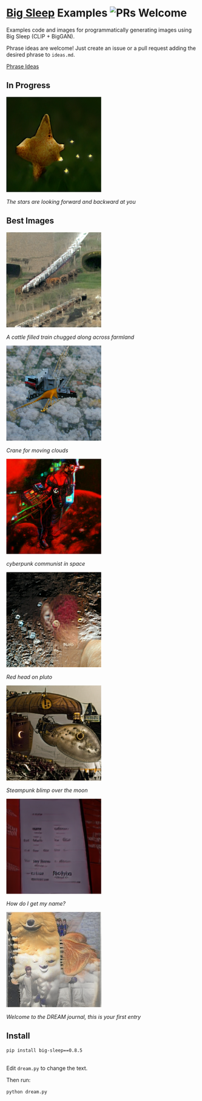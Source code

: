 # [Big Sleep](https://github.com/lucidrains/big-sleep) Examples ![PRs Welcome](https://img.shields.io/badge/PRs-Welcome!-green)

Examples code and images for programmatically generating images using Big Sleep (CLIP + BigGAN).

Phrase ideas are welcome! Just create an issue or a pull request adding the desired phrase to `ideas.md`.

[Phrase Ideas](./ideas.md)

## In Progress

<img src="./abc1dbef-75eb-4e18-90f7-f99603889685/The_stars_are_looking_forward_and_backward_at_you.best.png" width="250px">

*The stars are looking forward and backward at you*

<!-- *Nothing happening right now* -->

## Best Images

<img src="./best/A_cattle_filled_train_chugged_along_across_farmland.best.png" width="250px">

*A cattle filled train chugged along across farmland*

<img src="./best/Crane_for_moving_clouds.best.png" width="250px">

*Crane for moving clouds*

<img src="./best/cyberpunk_communist_in_space.best.png" width="250px">

*cyberpunk communist in space*

<img src="./best/Red_head_on_pluto.best.png" width="250px">

*Red head on pluto*

<img src="./best/Steampunk_blimp_over_the_moon.best.png" width="250px">

*Steampunk blimp over the moon*

<img src="./best/How_do_I_get_my_name.best.png" width="250px">

*How do I get my name?*

<img src="./best/Welcome_to_the_DREAM_journal_this_is_your_first_entry.best.png" width="250px">

*Welcome to the DREAM journal, this is your first entry*

## Install

```sh
pip install big-sleep==0.8.5
```

## 

Edit `dream.py` to change the text.

Then run:

```sh
python dream.py
```
